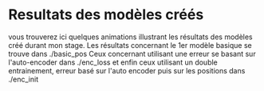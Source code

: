 # Resultats des modèles créés
vous trouverez ici quelques animations illustrant les résultats des modèles créé durant mon stage.
Les résultats concernant le 1er modèle basique se trouve dans ./basic_pos
Ceux concernant utilisant une erreur se basant sur l'auto-encoder dans ./enc_loss
et enfin ceux utilisant un double entrainement, erreur basé sur l'auto encoder puis sur les positions dans ./enc_init
